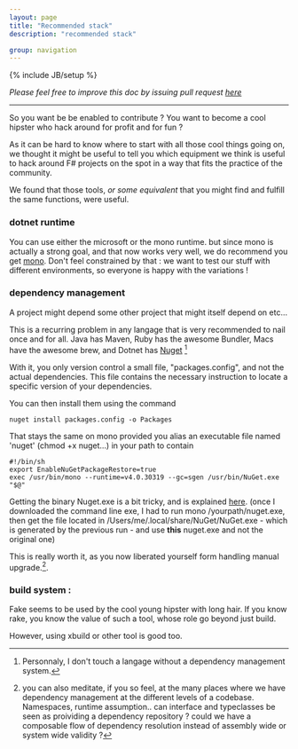 ```yaml
---
layout: page
title: "Recommended stack"
description: "recommended stack"

group: navigation
---
```

{% include JB/setup %}


*Please feel free to improve this doc by issuing pull request* [*here*](https://github.com/FSharpCommunityCodeSprint/fsharpcommunitycodesprint.github.com) 



---



So you want be be enabled to contribute ? You want to become a cool hipster who hack around for profit and for fun ? 


As it can be hard to know where to start with all those cool things going on, we thought it might be useful to tell you which equipment we think is useful to hack around F# projects on the spot in a way that fits the practice of the community.

We found that those tools, *or some equivalent* that you might find and fulfill the same functions, were useful.



### dotnet runtime

You can use either the microsoft or the mono runtime. but since mono is actually a strong goal, and that now works very well, we do recommend you get [mono](http://www.mono-project.com/Main_Page). Don't feel constrained by that : we want to test our stuff with different environments, so everyone is happy with the variations !


### dependency management 

A project might depend some other project that might itself depend on etc…

This is a recurring problem in any langage that is very recommended to nail once and for all. Java has Maven, Ruby has the awesome Bundler, Macs have the awesome brew, and Dotnet has  [Nuget](http://nuget.org/)  [^1]

With it, you only version control a small file, "packages.config", and not the actual  dependencies. This file contains the necessary instruction to locate a specific version of your dependencies.

You can then install them using the command 

    nuget install packages.config -o Packages

That stays the same on mono provided you alias an executable file named 'nuget' (chmod +x nuget…) in your path to contain 
    
    #!/bin/sh
    export EnableNuGetPackageRestore=true
    exec /usr/bin/mono --runtime=v4.0.30319 --gc=sgen /usr/bin/NuGet.exe "$@"

Getting the binary Nuget.exe is a bit tricky, and is explained [here](http://monomvc.wordpress.com/2012/03/06/nuget-on-mono/). (once I downloaded the command line exe, I had to run mono /yourpath/nuget.exe, then get the file located in /Users/me/.local/share/NuGet/NuGet.exe - which is generated by the previous run - and use **this** nuget.exe and not the original one)

This is really worth it, as you now liberated yourself form handling manual upgrade.[^2].


[^2]: you can also meditate, if you so feel, at the many places where we have dependency management at the different levels of a codebase. Namespaces, runtime assumption.. can interface and typeclasses be seen as proividing a dependency repository ? could we have a composable flow of dependency resolution instead of assembly wide or system wide validity ?


[^1]: Personnaly, I don't touch a langage without a dependency management system.
 




### build system : 


Fake seems to be used by the cool young hipster with long hair. If you know rake, you know the value of such a tool, whose role go beyond just build.

However, using xbuild or other tool is good too.


